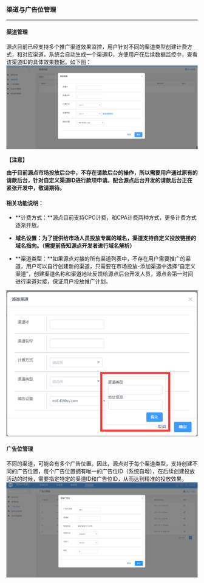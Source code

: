 ### 渠道与广告位管理

---

#### 渠道管理

源点目前已经支持多个推广渠道效果监控，用户针对不同的渠道类型创建计费方式，和对应渠道，系统会自动生成一个渠道ID，方便用户在后续数据监控中，查看该渠道ID的具体效果数据。如下图：![](/assets/渠道管理.png)

**【注意】**

**由于目前源点市场投放后台中，不存在请款后台的操作，所以需要用户通过原有的请款后台，针对自定义渠道ID进行款项申请。配合源点后台开发的请款后台正在紧张开发中，敬请期待。**



#### **相关功能说明：**

* **计费方式：**源点目前支持CPC计费，和CPA计费两种方式，更多计费方式逐渐开放。
* **域名设置：**为了提供给市场人员投放专属的域名，渠道支持自定义投放链接的域名指向。**（需提前告知源点开发者进行域名解析）**

* **渠道类型：**如果源点对接的所有渠道列表中，不存在用户需要推广的渠道，用户可以自行创建新的渠道，只需要在市场投放-添加渠道中选择“自定义渠道”，创建渠道名称和渠道地址反馈给源点后台开发人员，源点会第一时间进行渠道对接，保证用户投放推广计划。

 ![](/assets/渠道管理1.png)

#### 广告位管理

不同的渠道，可能会有多个广告位置。因此，源点对于每个渠道类型，支持创建不同的广告位置，每个广告位置拥有唯一的广告位ID（系统自增），在后续创建投放活动的时候，需要指定特定的渠道ID和广告位ID，从而达到精准的投放效果。![](/assets/广告位管理.png)

